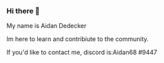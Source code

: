 ### Hi there 👋

My name is Aidan Dedecker

Im here to learn and contribiute to the community. 

If you'd like to contact me, discord is:Aidan68 #9447

